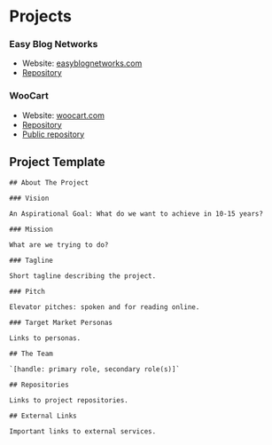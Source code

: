 # Projects

### Easy Blog Networks

* Website: [easyblognetworks.com](https://www.easyblognetworks.com)
* [Repository](https://github.com/niteoweb/ebn) 

### WooCart

* Website: [woocart.com](https://woocart.com)
* [Repository](https://github.com/niteoweb/woocart)
* [Public repository](https://github.com/woocart)  

## Project Template

```
## About The Project

### Vision

An Aspirational Goal: What do we want to achieve in 10-15 years?

### Mission

What are we trying to do?

### Tagline

Short tagline describing the project.

### Pitch

Elevator pitches: spoken and for reading online.

### Target Market Personas

Links to personas.

## The Team 

`[handle: primary role, secondary role(s)]`

## Repositories

Links to project repositories.

## External Links

Important links to external services.
```
